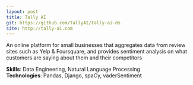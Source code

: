 ```yaml
---
layout: post
title: Tally AI
git: https://github.com/TallyAI/tally-ai-ds
site: http://tally-ai.com
---
```


An online platform for small businesses that aggregates data from review sites such as Yelp & Foursquare, and provides sentiment analysis on what customers are saying about them and their competitors

**Skills**: Data Engineering, Natural Language Processing <br>
**Technologies**: Pandas, Django, spaCy, vaderSentiment
